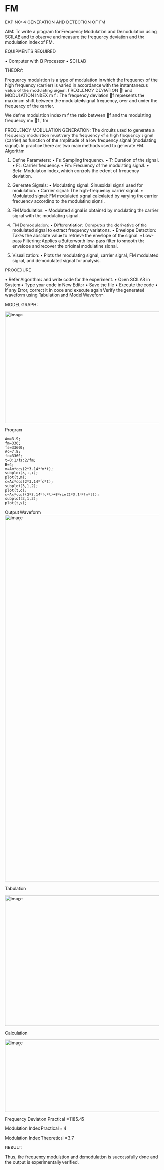 # FM

EXP NO: 4	GENERATION AND DETECTION OF FM


AIM:
To write a program for Frequency Modulation and Demodulation using SCILAB and to observe and measure the frequency deviation and the modulation index of FM.


EQUIPMENTS REQUIRED

•	Computer with i3 Processor
•	SCI LAB

THEORY:

Frequency modulation is a type of modulation in which the frequency of the high frequency (carrier) is varied in accordance with the instantaneous value of the modulating signal.
FREQUENCY DEVIATION f and MODULATION INDEX m f :
The frequency deviation f represents the maximum shift between the  modulatedsignal
frequency, over and under the frequency of the carrier.

We define modulation index m f the ratio between f and the modulating frequency
m= f / fm


FREQUENCY MODULATION GENERATION:
The circuits used to generate a frequency modulation must vary the frequency of a high frequency signal (carrier) as function of the amplitude of a low frequency signal (modulating signal). In practice there are two main methods used to generate FM.
Algorithm
1.	Define Parameters:
•	Fs: Sampling frequency.
•	T: Duration of the signal.
•	Fc: Carrier frequency.
•	Fm: Frequency of the modulating signal.
•	Beta: Modulation index, which controls the extent of frequency deviation.
2.	Generate Signals:
•	Modulating signal: Sinusoidal signal used for modulation.
•	Carrier signal: The high-frequency carrier signal.
•	Modulated signal: FM modulated signal calculated by varying the carrier frequency according to the modulating signal.
3.	FM Modulation:
•	Modulated signal is obtained by modulating the carrier signal with the modulating signal.
 
4.	FM Demodulation:
•	Differentiation: Computes the derivative of the modulated signal to extract frequency variations.
•	Envelope Detection: Takes the absolute value to retrieve the envelope of the signal.
•	Low-pass Filtering: Applies a Butterworth low-pass filter to smooth the envelope and recover the original modulating signal.
5.	Visualization:
•	Plots the modulating signal, carrier signal, FM modulated signal, and demodulated signal for analysis.



PROCEDURE


•	Refer Algorithms and write code for the experiment.
•	Open SCILAB in System
•	Type your code in New Editor
•	Save the file
•	Execute the code
•	If any Error, correct it in code and execute again
Verify the generated waveform using Tabulation and Model Waveform

MODEL GRAPH:

<img width="512" height="365" alt="image" src="https://github.com/user-attachments/assets/acd787bd-5281-4f1b-802f-1aa39fac9189" />


Program
~~~
Am=3.9;
fm=336;
fs=33600;
Ac=7.8;
fc=3360;
t=0:1/fs:2/fm;
B=4;
m=Am*cos(2*3.14*fm*t);
subplot(3,1,1);
plot(t,m);
c=Ac*cos(2*3.14*fc*t);
subplot(3,1,2);
plot(t,c);
s=Ac*cos((2*3.14*fc*t)+B*sin(2*3.14*fm*t));
subplot(3,1,3);
plot(t,s);
~~~

Output Waveform
<img width="1920" height="1200" alt="image" src="https://github.com/user-attachments/assets/9b2c13ed-6526-4596-aa65-ae0112c4d0e1" />



Tabulation

<img width="605" height="427" alt="image" src="https://github.com/user-attachments/assets/920b0de9-72e1-43e2-a417-a5018a6e2be3" />


Calculation

<img width="644" height="237" alt="image" src="https://github.com/user-attachments/assets/1d6926d6-ed68-445f-956c-bdaa3b4120d9" />


Frequency Deviation Practical =1185.45

Modulation Index Practical	= 4

Modulation Index Theoretical	=3.7



RESULT:

Thus, the frequency modulation and demodulation is successfully done and the output is experimentally verified.


